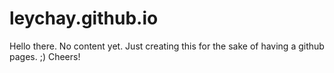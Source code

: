# leychay.github.io
Hello there. No content yet. Just creating this for the sake of having a github pages. ;)
Cheers!
